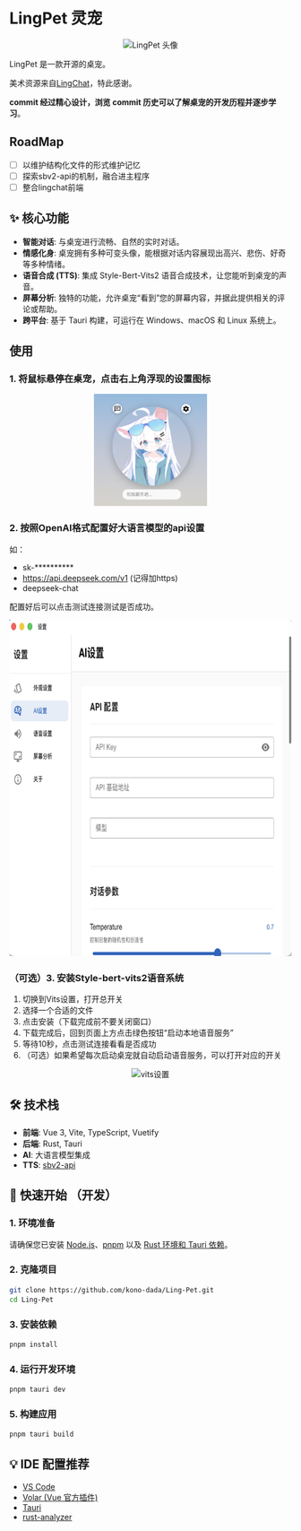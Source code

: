 # LingPet 灵宠

<p align="center">
  <img src="./public/头像.png" alt="LingPet 头像" width="200">
</p>

LingPet 是一款开源的桌宠。

美术资源来自[LingChat](https://github.com/SlimeBoyOwO/LingChat/blob/develop/ling_chat/core/ai_service/rag_manager.py)，特此感谢。

**commit 经过精心设计，浏览 commit 历史可以了解桌宠的开发历程并逐步学习**。

## RoadMap

- [ ] 以维护结构化文件的形式维护记忆
- [ ] 探索sbv2-api的机制，融合进主程序
- [ ] 整合lingchat前端

## ✨ 核心功能

- **智能对话**: 与桌宠进行流畅、自然的实时对话。
- **情感化身**: 桌宠拥有多种可变头像，能根据对话内容展现出高兴、悲伤、好奇等多种情绪。
- **语音合成 (TTS)**: 集成 Style-Bert-Vits2 语音合成技术，让您能听到桌宠的声音。
- **屏幕分析**: 独特的功能，允许桌宠“看到”您的屏幕内容，并据此提供相关的评论或帮助。
- **跨平台**: 基于 Tauri 构建，可运行在 Windows、macOS 和 Linux 系统上。

## 使用

### 1. 将鼠标悬停在桌宠，点击右上角浮现的设置图标
<p align="center">
  <img src="./assets/image.png" alt="初始界面" height="200">
</p>

### 2. 按照OpenAI格式配置好大语言模型的api设置

如：
- sk-**********
- https://api.deepseek.com/v1  (记得加https)
- deepseek-chat

配置好后可以点击测试连接测试是否成功。

<p align="center">
  <img src="./assets/aiSettings.png" alt="AI设置" height="600">
</p>

### （可选）3. 安装Style-bert-vits2语音系统

1. 切换到Vits设置，打开总开关
2. 选择一个合适的文件
3. 点击安装（下载完成前不要关闭窗口）
4. 下载完成后，回到页面上方点击绿色按钮“启动本地语音服务”
5. 等待10秒，点击测试连接看看是否成功
6. （可选）如果希望每次启动桌宠就自动启动语音服务，可以打开对应的开关

<p align="center">
  <img src="./assets/vitsSettings.png" alt="vits设置" height="600">
</p>


## 🛠️ 技术栈

- **前端**: Vue 3, Vite, TypeScript, Vuetify
- **后端**: Rust, Tauri
- **AI**: 大语言模型集成
- **TTS**: [sbv2-api](https://github.com/neodyland/sbv2-api)

## 🚀 快速开始 （开发）

### 1. 环境准备
请确保您已安装 [Node.js](https://nodejs.org/)、[pnpm](https://pnpm.io/) 以及 [Rust 环境和 Tauri 依赖](https://tauri.app/v1/guides/getting-started/prerequisites)。

### 2. 克隆项目
```bash
git clone https://github.com/kono-dada/Ling-Pet.git
cd Ling-Pet
```

### 3. 安装依赖
```bash
pnpm install
```

### 4. 运行开发环境
```bash
pnpm tauri dev
```

### 5. 构建应用
```bash
pnpm tauri build
```

## 💡 IDE 配置推荐

- [VS Code](https://code.visualstudio.com/)
- [Volar (Vue 官方插件)](https://marketplace.visualstudio.com/items?itemName=Vue.volar)
- [Tauri](https://marketplace.visualstudio.com/items?itemName=tauri-apps.tauri-vscode)
- [rust-analyzer](https://marketplace.visualstudio.com/items?itemName=rust-lang.rust-analyzer)